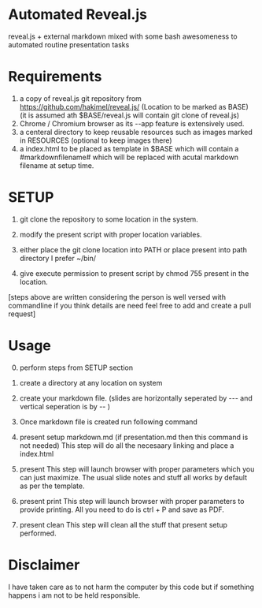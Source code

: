 Automated Reveal.js
===================

reveal.js + external markdown mixed with some bash awesomeness to automated routine presentation tasks

Requirements
============

1. a copy of reveal.js git repository from https://github.com/hakimel/reveal.js/ (Location to be marked as BASE) (it is assumed ath $BASE/reveal.js will contain git clone of reveal.js)
2. Chrome / Chromium browser as its --app feature is extensively used.
3. a centeral directory to keep reusable resources such as images marked in RESOURCES (optional to keep images there)
4. a index.html to be placed as template in $BASE which will contain a #markdownfilename# which will be replaced with acutal markdown filename at setup time.

SETUP
=====

1. git clone the repository to some location in the system.

2. modify the present script with proper location variables.

3. either place the git clone location into PATH or place present into path directory I prefer ~/bin/

4. give execute permission to present script by chmod 755 present in the location.

[steps above are written considering the person is well versed with commandline if you think details are need feel free to add and create a pull request]


Usage
=====

0) perform steps from SETUP section

1) create a directory at any location on system

2) create your markdown file. (slides are horizontally seperated by --- and vertical seperation is by -- )

3) Once markdown file is created run following command

4) present setup markdown.md (if presentation.md then this command is not needed)
This step will do all the necesaary linking and place a index.html 

5) present
This step will launch browser with proper parameters which you can just maximize. The usual slide notes and stuff all works by default as per the template.

6) present print
This step will launch browser with proper parameters to provide printing. All you need to do is ctrl + P and save as PDF.

7) present clean
This step will clean all the stuff that present setup performed.


Disclaimer 
==========

I have taken care as to not harm the computer by this code but if something happens i am not to be held responsible.
